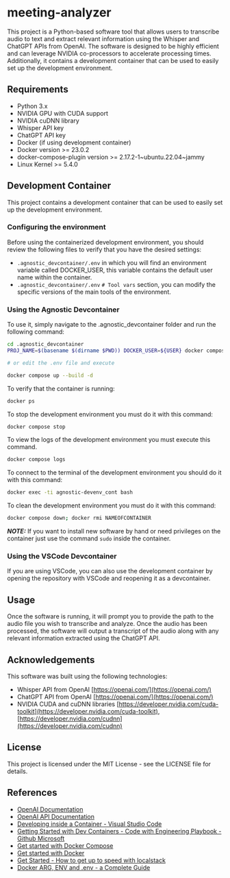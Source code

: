 # meeting-analyzer

This project is a Python-based software tool that allows users to transcribe audio to text and extract relevant information using the Whisper and ChatGPT APIs from OpenAI. The software is designed to be highly efficient and can leverage NVIDIA co-processors to accelerate processing times. Additionally, it contains a development container that can be used to easily set up the development environment.

## Requirements

- Python 3.x
- NVIDIA GPU with CUDA support
- NVIDIA cuDNN library
- Whisper API key
- ChatGPT API key
- Docker (if using development container)
- Docker version >= 23.0.2
- docker-compose-plugin version >= 2.17.2-1~ubuntu.22.04~jammy
- Linux Kernel >= 5.4.0

## Development Container

This project contains a development container that can be used to easily set up the development environment.

### Configuring the environment

Before using the containerized development environment, you should review the following files to verify that you have the desired settings:

- `.agnostic_devcontainer/.env` in which you will find an environment variable called DOCKER_USER, this variable contains the default user name within the container.
- `.agnostic_devcontainer/.env` `# Tool vars` section, you can modify the specific versions of the main tools of the environment.

### Using the Agnostic Devcontainer

To use it, simply navigate to the .agnostic_devcontainer folder and run the following command:

```bash
cd .agnostic_devcontainer
PROJ_NAME=$(basename $(dirname $PWD)) DOCKER_USER=${USER} docker compose up --build -d

# or edit the .env file and execute

docker compose up --build -d
```

To verify that the container is running:

```bash
docker ps
```

To stop the development environment you must do it with this command:

```bash
docker compose stop
```

To view the logs of the development environment you must execute this command.

```bash
docker compose logs
```

To connect to the terminal of the development environment you should do it with this command:

```bash
docker exec -ti agnostic-devenv_cont bash
```

To clean the development environment you must do it with this command:

```bash
docker compose down; docker rmi NAMEOFCONTAINER
```

**_NOTE:_** If you want to install new software by hand or need privileges on the container just use the command `sudo` inside the container.

### Using the VSCode Devcontainer

If you are using VSCode, you can also use the development container by opening the repository with VSCode and reopening it as a devcontainer.

## Usage

Once the software is running, it will prompt you to provide the path to the audio file you wish to transcribe and analyze. Once the audio has been processed, the software will output a transcript of the audio along with any relevant information extracted using the ChatGPT API.

## Acknowledgements

This software was built using the following technologies:

- Whisper API from OpenAI [https://openai.com/](https://openai.com/)
- ChatGPT API from OpenAI [https://openai.com/](https://openai.com/)
- NVIDIA CUDA and cuDNN libraries [https://developer.nvidia.com/cuda-toolkit](https://developer.nvidia.com/cuda-toolkit), [https://developer.nvidia.com/cudnn](https://developer.nvidia.com/cudnn)

## License

This project is licensed under the MIT License - see the LICENSE file for details.

## References

- [OpenAI Documentation](https://platform.openai.com/docs/introduction )
- [OpenAI API Documentation](https://platform.openai.com/docs/api-reference/introduction)
- [Developing inside a Container - Visual Studio Code](https://code.visualstudio.com/docs/remote/containers)
- [Getting Started with Dev Containers - Code with Engineering Playbook - Github Microsoft](https://microsoft.github.io/code-with-engineering-playbook/developer-experience/devcontainers/)
- [Get started with Docker Compose](https://docs.docker.com/compose/gettingstarted/)
- [Get started with Docker](https://www.docker.com/get-started/)
- [Get Started - How to get up to speed with localstack](https://docs.localstack.cloud/get-started/)
- [Docker ARG, ENV and .env - a Complete Guide](https://vsupalov.com/docker-arg-env-variable-guide/)

